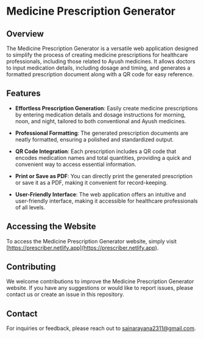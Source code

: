 # Medicine Prescription Generator

## Overview

The Medicine Prescription Generator is a versatile web application designed to simplify the process of creating medicine prescriptions for healthcare professionals, including those related to Ayush medicines. It allows doctors to input medication details, including dosage and timing, and generates a formatted prescription document along with a QR code for easy reference.

## Features

- **Effortless Prescription Generation**: Easily create medicine prescriptions by entering medication details and dosage instructions for morning, noon, and night, tailored to both conventional and Ayush medicines.

- **Professional Formatting**: The generated prescription documents are neatly formatted, ensuring a polished and standardized output.

- **QR Code Integration**: Each prescription includes a QR code that encodes medication names and total quantities, providing a quick and convenient way to access essential information.

- **Print or Save as PDF**: You can directly print the generated prescription or save it as a PDF, making it convenient for record-keeping.

- **User-Friendly Interface**: The web application offers an intuitive and user-friendly interface, making it accessible for healthcare professionals of all levels.

## Accessing the Website

To access the Medicine Prescription Generator website, simply visit [https://prescriber.netlify.app](https://prescriber.netlify.app).

## Contributing

We welcome contributions to improve the Medicine Prescription Generator website. If you have any suggestions or would like to report issues, please contact us or create an issue in this repository.

## Contact

For inquiries or feedback, please reach out to [sainarayana2311@gmail.com](mailto:sainarayana2311@gmail.com).
